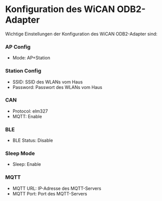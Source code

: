# Konfiguration des WiCAN ODB2-Adapter

Wichtige Einstellungen der Konfiguration des WiCAN ODB2-Adapter sind:

### AP Config
- Mode: AP+Station

### Station Config
- SSID: SSID des WLANs vom Haus
- Password: Passwort des WLANs vom Haus

### CAN
- Protocol: elm327
- MQTT: Enable

### BLE
- BLE Status: Disable

### Sleep Mode
- Sleep: Enable

### MQTT
- MQTT URL: IP-Adresse des MQTT-Servers
- MQTT Port: Port des MQTT-Servers
